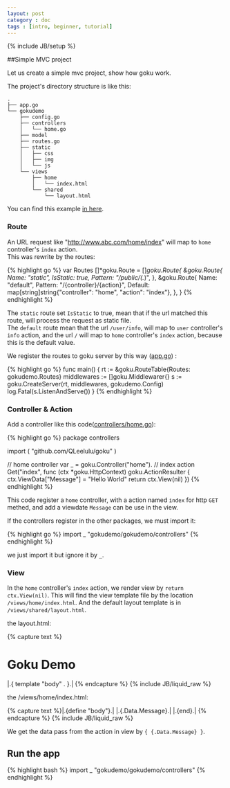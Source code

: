 ```yaml
---
layout: post
category : doc
tags : [intro, beginner, tutorial]
---
```

{% include JB/setup %}


##Simple MVC project

Let us create a simple mvc project, show how goku work.

The project's directory structure is like this:


    .
    ├── app.go
    └── gokudemo
        ├── config.go
        ├── controllers
        │   └── home.go
        ├── model
        ├── routes.go
        ├── static
        │   ├── css
        │   ├── img
        │   └── js
        └── views
            ├── home
            │   └── index.html
            └── shared
                └── layout.html


You can find this example [in here](http://github.com/QLeelulu/goku-demo).

### Route

An URL request like "http://www.abc.com/home/index" will map to `home` controller's `index` action.    
This was rewrite by the routes:

{% highlight go %}
var Routes []*goku.Route = []*goku.Route{
    &goku.Route{
        Name:     "static",
        IsStatic: true,
        Pattern:  "/public/(.*)",
    },
    &goku.Route{
        Name:    "default",
        Pattern: "/{controller}/{action}",
        Default: map[string]string{"controller": "home", "action": "index"},
    },
}
{% endhighlight %}

The `static` route set `IsStatic` to true, mean that if the url matched this route, 
will process the request as static file.    
The `default` route mean that the url `/user/info`, will map to `user` controller's `info` action,
and the url `/` will map to `home` controller's `index` action, because this is the default value.

We register the routes to goku server by this way ([app.go](http://github.com/QLeelulu/goku-demo/app.go)) :

{% highlight go %}
func main() {
    rt := &goku.RouteTable{Routes: gokudemo.Routes}
    middlewares := []goku.Middlewarer{}
    s := goku.CreateServer(rt, middlewares, gokudemo.Config)
    log.Fatal(s.ListenAndServe())
}
{% endhighlight %}

### Controller & Action

Add a controller like this code([controllers/home.go](http://github.com/QLeelulu/goku-demo/controllers/home.go)):

{% highlight go %}
package controllers

import (
    "github.com/QLeelulu/goku"
)

// home controller
var _ = goku.Controller("home").
// index action
Get("index", func (ctx *goku.HttpContext) goku.ActionResulter {
    ctx.ViewData["Message"] = "Hello World"
    return ctx.View(nil)
})
{% endhighlight %}

This code register a `home` controller, with a action named `index` for http `GET` methed, 
and add a viewdate `Message` can be use in the view.

If the controllers register in the other packages, we must import it:

{% highlight go %}
import _ "gokudemo/gokudemo/controllers" 
{% endhighlight %}

we just import it but ignore it by `_`.


### View

In the `home` controller's `index` action, we render view by `return ctx.View(nil)`. 
This will find the view template file by the location `/views/home/index.html`. 
And the default layout template is in `/views/shared/layout.html`.

the layout.html:

{% capture text %}<!DOCTYPE HTML>
<html>
<head>
    <meta charset="UTF-8">
    <title>Goku Demo</title>
</head>
<body>
    <h1>Goku Demo</h1>
    |.{ template "body" . }.|
</body>
</html>
{% endcapture %}
{% include JB/liquid_raw %}

the /views/home/index.html:

{% capture text %}|.{define "body"}.|
    |.{.Data.Message}.|
|.{end}.|
{% endcapture %}
{% include JB/liquid_raw %}

We get the data pass from the action in view by `{ {.Data.Message} }`.

## Run the app

{% highlight bash %}
import _ "gokudemo/gokudemo/controllers" 
{% endhighlight %}




